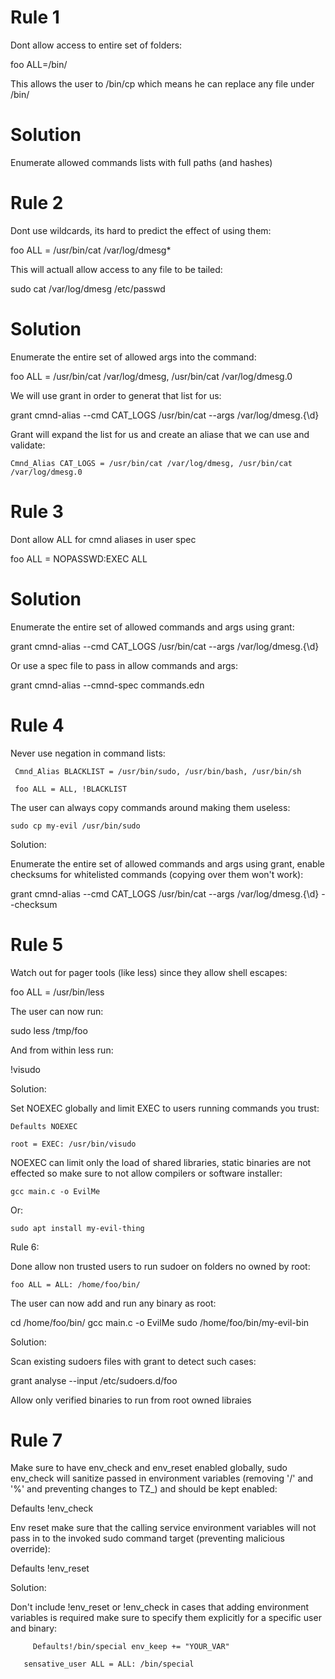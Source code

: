 # Rule 1

Dont allow access to entire set of folders:

  foo ALL=/bin/

This allows the user to /bin/cp which means he can replace any file under /bin/

# Solution

Enumerate allowed commands lists with full paths (and hashes)


# Rule 2

Dont use wildcards, its hard to predict the effect of using them:

   foo ALL = /usr/bin/cat /var/log/dmesg*

This will actuall allow access to any file to be tailed:

   sudo cat /var/log/dmesg /etc/passwd

# Solution

Enumerate the entire set of allowed args into the command:

   foo ALL = /usr/bin/cat /var/log/dmesg, /usr/bin/cat /var/log/dmesg.0

We will use grant in order to generat that list for us:

   grant cmnd-alias --cmd CAT_LOGS /usr/bin/cat  --args /var/log/dmesg.{\d}

Grant will expand the list for us and create an aliase that we can use and validate:

    Cmnd_Alias CAT_LOGS = /usr/bin/cat /var/log/dmesg, /usr/bin/cat /var/log/dmesg.0


# Rule 3
Dont allow ALL for cmnd aliases in user spec

   foo ALL = NOPASSWD:EXEC ALL

# Solution

Enumerate the entire set of allowed commands and args using grant:

   grant cmnd-alias --cmd CAT_LOGS /usr/bin/cat  --args /var/log/dmesg.{\d}

Or use a spec file to pass in allow commands and args:

   grant cmnd-alias --cmnd-spec commands.edn


# Rule 4
Never use negation in command lists:


     Cmnd_Alias BLACKLIST = /usr/bin/sudo, /usr/bin/bash, /usr/bin/sh

     foo ALL = ALL, !BLACKLIST

The user can always copy commands around making them useless:

    sudo cp my-evil /usr/bin/sudo

Solution:


Enumerate the entire set of allowed commands and args using grant, enable checksums for whitelisted commands (copying over them won't work):

   grant cmnd-alias --cmd CAT_LOGS /usr/bin/cat  --args /var/log/dmesg.{\d} --checksum


# Rule 5
Watch out for pager tools (like less) since they allow shell escapes:

   foo ALL = /usr/bin/less

The user can now run:

   sudo less /tmp/foo

And from within less run:

   !visudo

Solution:

Set NOEXEC globally and limit EXEC to users running commands you trust:

    Defaults NOEXEC

    root = EXEC: /usr/bin/visudo

NOEXEC can limit only the load of shared libraries, static binaries are not effected so make sure to not allow compilers or software installer:

    gcc main.c -o EvilMe

Or:

    sudo apt install my-evil-thing


Rule 6:

Done allow non trusted users to run sudoer on folders no owned by root:

    foo ALL = ALL: /home/foo/bin/

The user can now add and run any binary as root:

   cd /home/foo/bin/
   gcc main.c -o EvilMe
   sudo /home/foo/bin/my-evil-bin

Solution:

Scan existing sudoers files with grant to detect such cases:

   grant analyse --input /etc/sudoers.d/foo

Allow only verified binaries to run from root owned libraies



# Rule 7

Make sure to have env_check and env_reset enabled globally, sudo env_check will sanitize passed in environment variables (removing '/' and '%' and preventing changes to TZ_) and should be kept enabled:

   Defaults !env_check

Env reset make sure that the calling service environment variables will not pass in to the invoked sudo command target (preventing malicious override):

   Defaults !env_reset


Solution:

Don't include !env_reset or !env_check in cases that adding environment variables is required make sure to specify them explicitly for a specific user and binary:

         Defaults!/bin/special env_keep += "YOUR_VAR"

	   sensative_user ALL = ALL: /bin/special


